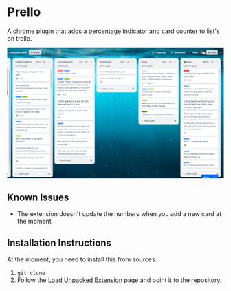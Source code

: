 # Prello

A chrome plugin that adds a percentage indicator and card counter to list's on trello.

![](./imgs/sample_enhanced_board.png)


## Known Issues

- The extension doesn't update the numbers when you add a new card at the moment

## Installation Instructions

At the moment, you need to install this from sources:


1. `git clone `
2. Follow the [Load Unpacked Extension](https://knowledge.workspace.google.com/kb/load-unpacked-extensions-000005962) page and point it to the repository.